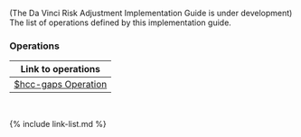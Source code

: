
(The Da Vinci Risk Adjustment Implementation Guide is under development)
The list of operations defined by this implementation guide.

### Operations

|Link to operations|
|---|
|[$hcc-gaps Operation](OperationDefinition-hcc-gaps.html)|


<br />

{% include link-list.md %}
